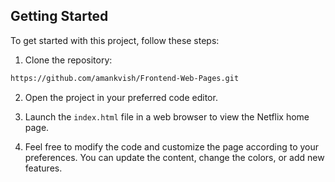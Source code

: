 ## Getting Started

To get started with this project, follow these steps:

1. Clone the repository:

```bash
https://github.com/amankvish/Frontend-Web-Pages.git
```

2. Open the project in your preferred code editor.

3. Launch the `index.html` file in a web browser to view the Netflix home page.

4. Feel free to modify the code and customize the page according to your preferences. You can update the content, change the colors, or add new features.




